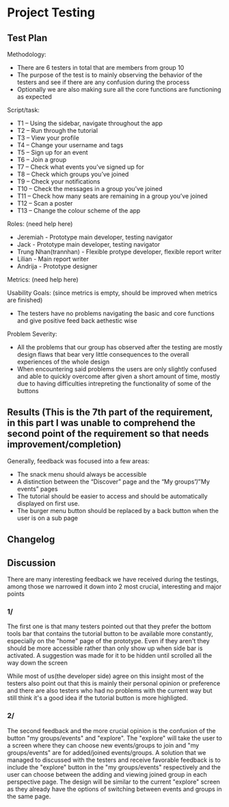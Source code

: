 # Project Testing
## Test Plan
Methodology:
 - There are 6 testers in total that are members from group 10
 - The purpose of the test is to mainly observing the behavior of the testers and see if there are any confusion during the process
 - Optionally we are also making sure all the core functions are functioning as expected

Script/task:
 - T1 – Using the sidebar, navigate throughout the app
 - T2 – Run through the tutorial
 - T3 – View your profile
 - T4 – Change your username and tags
 - T5 – Sign up for an event
 - T6 – Join a group
 - T7 – Check what events you’ve signed up for
 - T8 – Check which groups you’ve joined
 - T9 – Check your notifications
 - T10 – Check the messages in a group you’ve joined
 - T11 – Check how many seats are remaining in a group you’ve joined
 - T12 – Scan a poster
 - T13 – Change the colour scheme of the app

Roles: (need help here)
 - Jeremiah - Prototype main developer, testing navigator
 - Jack - Prototype main developer, testing navigator
 - Trung Nhan(trannhan) - Flexible protype developer, flexible report writer
 - Lilian - Main report writer
 - Andrija - Prototype designer

Metrics: (need help here)

Usability Goals: (since metrics is empty, should be improved when metrics are finished)
 - The testers have no problems navigating the basic and core functions and give positive feed back aethestic wise

Problem Severity:
 - All the problems that our group has observed after the testing are mostly design flaws that bear very little consequences to the overall
 experiences of the whole design
 - When encountering said problems the users are only slightly confused and able to quickly overcome after given a short amount of time, mostly due
 to having difficulties intrepreting the functionality of some of the buttons
## Results (This is the 7th part of the requirement, in this part I was unable to comprehend the second point of the requirement so that needs improvement/completion)
Generally, feedback was focused into a few areas:
-	The snack menu should always be accessible
-	A distinction between the “Discover” page and the “My groups”/”My events” pages
-	The tutorial should be easier to access and should be automatically displayed on first use.
-	The burger menu button should be replaced by a back button when the user is on a sub page
## Changelog

## Discussion
There are many interesting feedback we have received during the testings,
among those we narrowed it down into 2 most crucial, interesting and major
points

### 1/
The first one is that many testers pointed out that they prefer the bottom
tools bar that contains the tutorial button to be available more constantly,
especially on the "home" page of the prototype. Even if they aren't they
should be more accessible rather than only show up when side bar is activated.
A suggestion was made for it to be hidden until scrolled all the way down the
screen

While most of us(the developer side) agree on this insight most of the
testers also point out that this is mainly their personal opinion or preference
and there are also testers who had no problems with the current way but
still think it's a good idea if the tutorial button is more highligted.

### 2/
The second feedback and the more crucial opinion is the confusion of the
button "my groups/events" and "explore". The "explore" will take the user
to a screen where they can choose new events/groups to join and 
"my groups/events" are for added/joined events/groups. A solution that
we managed to discussed with the testers and receive favorable feedback
is to include the "explore" button in the "my groups/events" respectively
and the user can choose between the adding and viewing joined group in
each perspective page. The design will be similar to the current "explore"
screen as they already have the options of switching between events and groups
in the same page.
